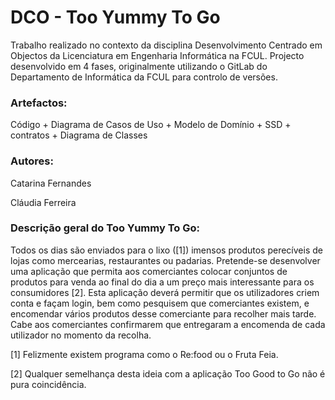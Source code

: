 # DCO - Too Yummy To Go

Trabalho realizado no contexto da disciplina Desenvolvimento Centrado em Objectos da Licenciatura em Engenharia Informática na FCUL.
Projecto desenvolvido em 4 fases, originalmente utilizando o GitLab do Departamento de Informática da FCUL para controlo de versões.


### Artefactos:

Código + Diagrama de Casos de Uso + Modelo de Domínio + SSD + contratos + Diagrama de Classes


### Autores:

Catarina Fernandes

Cláudia Ferreira


### Descrição geral do Too Yummy To Go:

Todos os dias são enviados para o lixo ([1]) imensos produtos perecíveis de lojas como mercearias, restaurantes ou padarias. Pretende-se desenvolver uma aplicação que permita aos comerciantes colocar conjuntos de produtos para venda ao final do dia a um preço mais interessante para os consumidores [2].
Esta aplicação deverá permitir que os utilizadores criem conta e façam login, bem como pesquisem que comerciantes existem, e encomendar vários produtos desse comerciante para recolher mais tarde. Cabe aos comerciantes confirmarem que entregaram a encomenda de cada utilizador no momento da recolha.

[1] Felizmente existem programa como o Re:food ou o Fruta Feia.

[2] Qualquer semelhança desta ideia com a aplicação Too Good to Go não é pura coincidência.

